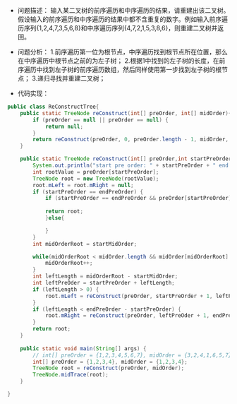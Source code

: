 - 问题描述：
  输入某二叉树的前序遍历和中序遍历的结果，请重建出该二叉树。假设输入的前序遍历和中序遍历的结果中都不含重复的数字。例如输入前序遍历序列{1,2,4,7,3,5,6,8}和中序遍历序列{4,7,2,1,5,3,8,6}，则重建二叉树并返回。

- 问题分析：
  1.前序遍历第一位为根节点，中序遍历找到根节点所在位置，那么在中序遍历中根节点之前的为左子树；
  2.根据1中找到的左子树的长度，在前序遍历中找到左子树的前序遍历数组，然后同样使用第一步找到左子树的根节点；
  3.递归寻找并重建二叉树；

- 代码实现：
```java
public class ReConstructTree{
	public static TreeNode reConstruct(int[] preOrder, int[] midOrder){
		if (preOrder == null || preOrder == null) {
			return null;
		}
		return reConstruct(preOrder, 0, preOrder.length - 1, midOrder, 0, midOrder.length - 1);
	}

	public static TreeNode reConstruct(int[] preOrder,int startPreOrder, int endPreOrder, int[] midOrder, int startMidOrder, int endMidOrder){
		System.out.println("start pre order: " + startPreOrder + " end pre order: " + endPreOrder);
		int rootValue = preOrder[startPreOrder];
		TreeNode root = new TreeNode(rootValue);
		root.mLeft = root.mRight = null;
		if (startPreOrder == endPreOrder) {
			if (startPreOrder == endPreOrder && preOrder[startPreOrder] == midOrder[startMidOrder]) {
			
			return root;
			}else{

			}
		}
		int midOrderRoot = startMidOrder;

		while(midOrderRoot < midOrder.length && midOrder[midOrderRoot] != rootValue){
			midOrderRoot++;
		}
		int leftLength = midOrderRoot - startMidOrder;
		int leftPreOder = startPreOrder + leftLength;
		if (leftLength > 0) {
			root.mLeft = reConstruct(preOrder, startPreOrder + 1, leftPreOder, midOrder, startMidOrder, midOrderRoot - 1);
		}
		if (leftLength < endPreOrder - startPreOrder) {
			root.mRight = reConstruct(preOrder, leftPreOder + 1, endPreOrder, midOrder, midOrderRoot+1, endMidOrder);
		}
		return root;
	}
	
	public static void main(String[] args) {
		// int[] preOrder = {1,2,3,4,5,6,7}, midOrder = {3,2,4,1,6,5,7};
		int[] preOrder = {1,2,3,4}, midOrder = {1,2,3,4};
		TreeNode root = reConstruct(preOrder, midOrder);
		TreeNode.midTrace(root);
	}

}
```